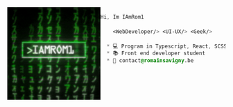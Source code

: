 <img align="left" height="215" src="./hack_green.gif"/>

```css
Hi, Im IAmRom1 

    <WebDeveloper/> <UI-UX/> <Geek/>
  
  * 💻 Program in Typescript, React, SCSS
  * 📚 Front end developer student
  * 📧 contact@romainsavigny.be

```
